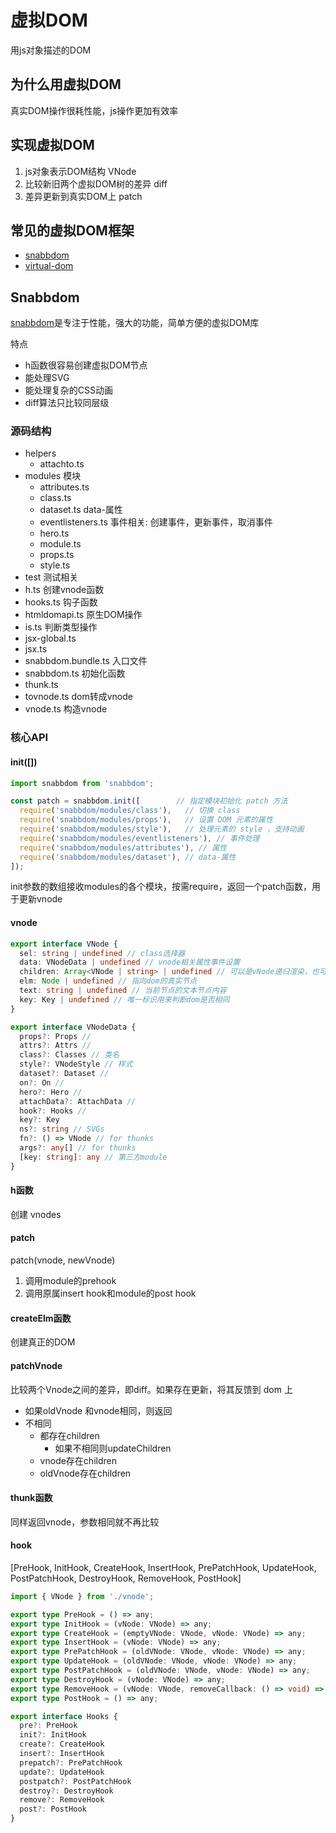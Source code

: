 # 虚拟DOM

用js对象描述的DOM

## 为什么用虚拟DOM

真实DOM操作很耗性能，js操作更加有效率

## 实现虚拟DOM

1. js对象表示DOM结构 VNode
2. 比较新旧两个虚拟DOM树的差异 diff
3. 差异更新到真实DOM上 patch

## 常见的虚拟DOM框架

* [snabbdom](https://github.com/snabbdom/snabbdom)
* [virtual-dom](https://github.com/Matt-Esch/virtual-dom)

## Snabbdom

[snabbdom](https://github.com/snabbdom/snabbdom)是专注于性能，强大的功能，简单方便的虚拟DOM库

特点

* h函数很容易创建虚拟DOM节点
* 能处理SVG
* 能处理复杂的CSS动画
* diff算法只比较同层级

### 源码结构

* helpers
  * attachto.ts
* modules 模块
  * attributes.ts
  * class.ts
  * dataset.ts data-属性
  * eventlisteners.ts 事件相关: 创建事件，更新事件，取消事件
  * hero.ts
  * module.ts
  * props.ts
  * style.ts
* test 测试相关
* h.ts 创建vnode函数
* hooks.ts 钩子函数
* htmldomapi.ts 原生DOM操作
* is.ts  判断类型操作
* jsx-global.ts
* jsx.ts
* snabbdom.bundle.ts 入口文件
* snabbdom.ts 初始化函数
* thunk.ts
* tovnode.ts dom转成vnode
* vnode.ts 构造vnode

### 核心API

#### init([])

``` js
import snabbdom from 'snabbdom';

const patch = snabbdom.init([        // 指定模块初始化 patch 方法
  require('snabbdom/modules/class'),   // 切换 class
  require('snabbdom/modules/props'),   // 设置 DOM 元素的属性
  require('snabbdom/modules/style'),   // 处理元素的 style ，支持动画
  require('snabbdom/modules/eventlisteners'), // 事件处理
  require('snabbdom/modules/attributes'), // 属性
  require('snabbdom/modules/dataset'), // data-属性
]);
```

init参数的数组接收modules的各个模块，按需require，返回一个patch函数，用于更新vnode

#### vnode

```typescript
export interface VNode {
  sel: string | undefined // class选择器
  data: VNodeData | undefined // vnode相关属性事件设置
  children: Array<VNode | string> | undefined // 可以是vNode递归渲染，也可以是字符串
  elm: Node | undefined // 指向dom的真实节点
  text: string | undefined // 当前节点的文本节点内容
  key: Key | undefined // 唯一标识用来判断dom是否相同
}

export interface VNodeData {
  props?: Props //
  attrs?: Attrs //
  class?: Classes // 类名
  style?: VNodeStyle // 样式
  dataset?: Dataset //
  on?: On //
  hero?: Hero //
  attachData?: AttachData //
  hook?: Hooks //
  key?: Key
  ns?: string // SVGs
  fn?: () => VNode // for thunks
  args?: any[] // for thunks
  [key: string]: any // 第三方module
}

```

#### h函数

创建 vnodes

#### patch

patch(vnode, newVnode)

1. 调用module的prehook
2. 调用原属insert hook和module的post hook

#### createElm函数

创建真正的DOM

#### patchVnode

比较两个Vnode之间的差异，即diff。如果存在更新，将其反馈到 dom 上

* 如果oldVnode 和vnode相同，则返回
* 不相同
  * 都存在children
    * 如果不相同则updateChildren
  * vnode存在children
  * oldVnode存在children

#### thunk函数

同样返回vnode，参数相同就不再比较

#### hook

[PreHook, InitHook, CreateHook, InsertHook, PrePatchHook, UpdateHook, PostPatchHook, DestroyHook, RemoveHook, PostHook]

```typescript
import { VNode } from './vnode';

export type PreHook = () => any;
export type InitHook = (vNode: VNode) => any;
export type CreateHook = (emptyVNode: VNode, vNode: VNode) => any;
export type InsertHook = (vNode: VNode) => any;
export type PrePatchHook = (oldVNode: VNode, vNode: VNode) => any;
export type UpdateHook = (oldVNode: VNode, vNode: VNode) => any;
export type PostPatchHook = (oldVNode: VNode, vNode: VNode) => any;
export type DestroyHook = (vNode: VNode) => any;
export type RemoveHook = (vNode: VNode, removeCallback: () => void) => any;
export type PostHook = () => any;

export interface Hooks {
  pre?: PreHook
  init?: InitHook
  create?: CreateHook
  insert?: InsertHook
  prepatch?: PrePatchHook
  update?: UpdateHook
  postpatch?: PostPatchHook
  destroy?: DestroyHook
  remove?: RemoveHook
  post?: PostHook
}
```
